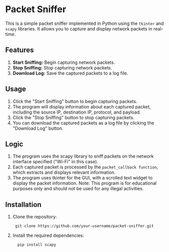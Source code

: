 # Packet Sniffer

This is a simple packet sniffer implemented in Python using the `tkinter` and `scapy` libraries. It allows you to capture and display network packets in real-time.

## Features
1. **Start Sniffing:** Begin capturing network packets.
2. **Stop Sniffing:** Stop capturing network packets.
3. **Download Log:** Save the captured packets to a log file.

## Usage
1. Click the "Start Sniffing" button to begin capturing packets.
2. The program will display information about each captured packet, including the source IP, destination IP, protocol, and payload.
3. Click the "Stop Sniffing" button to stop capturing packets.
4. You can download the captured packets as a log file by clicking the "Download Log" button.

## Logic
1. The program uses the scapy library to sniff packets on the network interface specified ("Wi-Fi" in this case).
2. Each captured packet is processed by the `packet_callback function`, which extracts and displays relevant information.
3. The program uses tkinter for the GUI, with a scrolled text widget to display the packet information.
Note: This program is for educational purposes only and should not be used for any illegal activities.

## Installation
1. Clone the repository:

        git clone https://github.com/your-username/packet-sniffer.git
2. Install the required dependencies:

         pip install scapy


   
